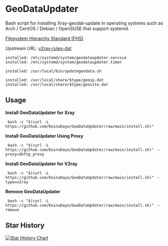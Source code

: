 # GeoDataUpdater

Bash script for installing Xray-geodat-update in operating systems such as Arch / CentOS / Debian / OpenSUSE that support systemd.

[Filesystem Hierarchy Standard (FHS)](https://en.wikipedia.org/wiki/Filesystem_Hierarchy_Standard) 

Upstream URL: 
[v2ray-rules-dat](https://github.com/Loyalsoldier/v2ray-rules-dat) 

```
installed: /etc/systemd/system/geodataupdater.service
installed: /etc/systemd/system/geodataupdater.timer

installed: /usr/local/bin/updategeodata.sh

installed: /usr/local/share/$type/geoip.dat
installed: /usr/local/share/$type/geosite.dat
```

## Usage

**Install GeoDataUpdater for Xray**

```
 bash -c "$(curl -L https://github.com/KoinuDayo/GeoDataUpdater/raw/main/install.sh)"
```

**Install GeoDataUpdater Using Proxy**

```
 bash -c "$(curl -L https://github.com/KoinuDayo/GeoDataUpdater/raw/main/install.sh)" --proxy=$http_proxy
```

**Install GeoDataUpdater for V2ray**

```
 bash -c "$(curl -L https://github.com/KoinuDayo/GeoDataUpdater/raw/main/install.sh)" --type=v2ray
```

**Remove GeoDataUpdater**

```
 bash -c "$(curl -L https://github.com/KoinuDayo/GeoDataUpdater/raw/main/install.sh)" --remove
```

## Star History

[![Star History Chart](https://api.star-history.com/svg?repos=KoinuDayo/Xray-geodat-update&type=Timeline)](https://star-history.com/#KoinuDayo/Xray-geodat-update&Timeline)
